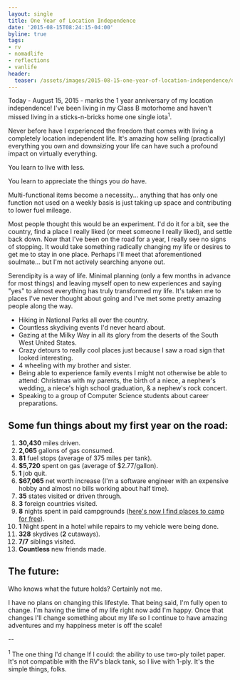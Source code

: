 ```yaml
---
layout: single
title: One Year of Location Independence
date: '2015-08-15T08:24:15-04:00'
byline: true
tags:
- rv
- nomadlife
- reflections
- vanlife
header:
  teaser: /assets/images/2015-08-15-one-year-of-location-independence/on_the_road.jpg
---
```


Today - August 15, 2015 - marks the 1 year anniversary of my location independence! I've been living in my Class B motorhome and haven't missed living in a sticks-n-bricks home one single iota<sup>1</sup>.

Never before have I experienced the freedom that comes with living a completely location independent life. It's amazing how selling (practically) everything you own and downsizing your life can have such a profound impact on virtually everything.

You learn to live with less.

You learn to appreciate the things you _do_ have.

Multi-functional items become a necessity... anything that has only one function not used on a weekly basis is just taking up space and contributing to lower fuel mileage.

Most people thought this would be an experiment. I'd do it for a bit, see the country, find a place I really liked (or meet someone I really liked), and settle back down. Now that I've been on the road for a year, I really see no signs of stopping. It would take something radically changing my life or  desires to get me to stay in one place. Perhaps I'll meet that aforementioned soulmate... but I'm not actively searching anyone out.

Serendipity is a way of life. Minimal planning (only a few months in advance for most things) and leaving myself open to new experiences and saying "yes" to almost everything has truly transformed my life. It's taken me to places I've never thought about going and I've met some pretty amazing people along the way.

*   Hiking in National Parks all over the country.
*   Countless skydiving events I'd never heard about.
*   Gazing at the Milky Way in all its glory from the deserts of the South West United States.
*   Crazy detours to really cool places just because I saw a road sign that looked interesting.
*   4 wheeling with my brother and sister.
*   Being able to experience family events I might not otherwise be able to attend: Christmas with my parents, the birth of a niece, a nephew's wedding, a niece's high school graduation, & a nephew's rock concert.
*   Speaking to a group of Computer Science students about career preparations.

## Some fun things about my first year on the road:

1.  **30,430** miles driven.
2.  **2,065** gallons of gas consumed.
3.  **81** fuel stops (average of 375 miles per tank).
4.  **$5,720** spent on gas (average of $2.77/gallon).
5.  **1** job quit.
6.  **$67,065** net worth increase (I'm a software engineer with an expensive hobby and almost no bills working about half time).
7.  **35** states visited or driven through.
8.  **3** foreign countries visited.
9.  **8** nights spent in paid campgrounds ([here's now I find places to camp for free](http://freecampsites.net/)).
10.  **1** Night spent in a hotel while repairs to my vehicle were being done.
11.  **328** skydives (**2** cutaways).
12.  **7/7** siblings visited.
13.  **Countless** new friends made.

## The future:

Who knows what the future holds? Certainly not me.

I have no plans on changing this lifestyle. That being said, I'm fully open to change. I'm having the time of my life right now add I'm happy. Once that changes I'll change something about my life so I continue to have amazing adventures and my happiness meter is off the scale!

--

<sup>1</sup> The one thing I'd change If I could: the ability to use two-ply toilet paper. It's not compatible with the RV's black tank, so I live with 1-ply. It's the simple things, folks.
